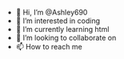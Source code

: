 - 👋 Hi, I’m @Ashley690
- 👀 I’m interested in coding
- 🌱 I’m currently learning html
- 💞️ I’m looking to collaborate on 
- 📫 How to reach me 

<!---
Ashley690/Ashley690 is a ✨ special ✨ repository because its `README.md` (this file) appears on your GitHub profile.
You can click the Preview link to take a look at your changes.
--->
